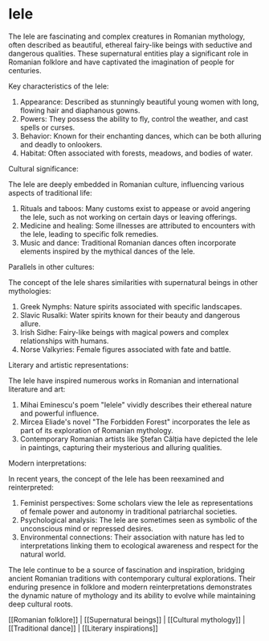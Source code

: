 # Iele

The Iele are fascinating and complex creatures in Romanian mythology, often described as beautiful, ethereal fairy-like beings with seductive and dangerous qualities. These supernatural entities play a significant role in Romanian folklore and have captivated the imagination of people for centuries.

Key characteristics of the Iele:

1. Appearance: Described as stunningly beautiful young women with long, flowing hair and diaphanous gowns.
2. Powers: They possess the ability to fly, control the weather, and cast spells or curses.
3. Behavior: Known for their enchanting dances, which can be both alluring and deadly to onlookers.
4. Habitat: Often associated with forests, meadows, and bodies of water.

Cultural significance:

The Iele are deeply embedded in Romanian culture, influencing various aspects of traditional life:

1. Rituals and taboos: Many customs exist to appease or avoid angering the Iele, such as not working on certain days or leaving offerings.
2. Medicine and healing: Some illnesses are attributed to encounters with the Iele, leading to specific folk remedies.
3. Music and dance: Traditional Romanian dances often incorporate elements inspired by the mythical dances of the Iele.

Parallels in other cultures:

The concept of the Iele shares similarities with supernatural beings in other mythologies:

1. Greek Nymphs: Nature spirits associated with specific landscapes.
2. Slavic Rusalki: Water spirits known for their beauty and dangerous allure.
3. Irish Sidhe: Fairy-like beings with magical powers and complex relationships with humans.
4. Norse Valkyries: Female figures associated with fate and battle.

Literary and artistic representations:

The Iele have inspired numerous works in Romanian and international literature and art:

1. Mihai Eminescu's poem "Ielele" vividly describes their ethereal nature and powerful influence.
2. Mircea Eliade's novel "The Forbidden Forest" incorporates the Iele as part of its exploration of Romanian mythology.
3. Contemporary Romanian artists like Ștefan Câlția have depicted the Iele in paintings, capturing their mysterious and alluring qualities.

Modern interpretations:

In recent years, the concept of the Iele has been reexamined and reinterpreted:

1. Feminist perspectives: Some scholars view the Iele as representations of female power and autonomy in traditional patriarchal societies.
2. Psychological analysis: The Iele are sometimes seen as symbolic of the unconscious mind or repressed desires.
3. Environmental connections: Their association with nature has led to interpretations linking them to ecological awareness and respect for the natural world.

The Iele continue to be a source of fascination and inspiration, bridging ancient Romanian traditions with contemporary cultural explorations. Their enduring presence in folklore and modern reinterpretations demonstrates the dynamic nature of mythology and its ability to evolve while maintaining deep cultural roots.

[[Romanian folklore]] | [[Supernatural beings]] | [[Cultural mythology]] | [[Traditional dance]] | [[Literary inspirations]]
